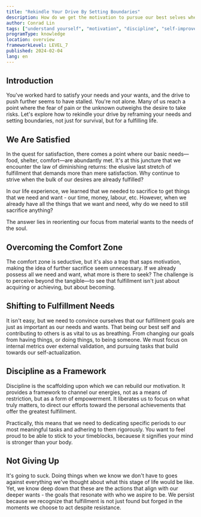 ```yaml
---
title: "Rekindle Your Drive By Setting Boundaries"
description: How do we get the motivation to pursue our best selves when we already have and done everything we want?
author: Conrad Lin
tags: ["understand yourself", "motivation", "discipline", "self-improvement"]
programType: knowledge
location: overview
frameworkLevel: LEVEL_7
published: 2024-02-04
lang: en
---
```


## Introduction

You've worked hard to satisfy your needs and your wants, and the drive to push further seems to have stalled. You're not alone. Many of us reach a point where the fear of pain or the unknown outweighs the desire to take risks. Let's explore how to rekindle your drive by reframing your needs and setting boundaries, not just for survival, but for a fulfilling life.

## We Are Satisfied

In the quest for satisfaction, there comes a point where our basic needs—food, shelter, comfort—are abundantly met. It's at this juncture that we encounter the law of diminishing returns: the elusive last stretch of fulfillment that demands more than mere satisfaction. Why continue to strive when the bulk of our desires are already fulfilled? 

In our life experience, we learned that we needed to sacrifice to get things that we need and want - our time, money, labour, etc. However, when we already have all the things that we want and need, why do we need to still sacrifice anything?

The answer lies in reorienting our focus from material wants to the needs of the soul.

## Overcoming the Comfort Zone

The comfort zone is seductive, but it's also a trap that saps motivation, making the idea of further sacrifice seem unnecessary. If we already possess all we need and want, what more is there to seek? The challenge is to perceive beyond the tangible—to see that fulfillment isn't just about acquiring or achieving, but about becoming.

## Shifting to Fulfillment Needs

It isn't easy, but we need to convince ourselves that our fulfillment goals are just as important as our needs and wants. That being our best self and contributing to others is as vital to us as breathing. From changing our goals from having things, or doing things, to being someone. We must focus on internal metrics over external validation, and pursuing tasks that build towards our self-actualization.

## Discipline as a Framework

Discipline is the scaffolding upon which we can rebuild our motivation. It provides a framework to channel our energies, not as a means of restriction, but as a form of empowerment. It liberates us to focus on what truly matters, to direct our efforts toward the personal achievements that offer the greatest fulfillment.

Practically, this means that we need to dedicating specific periods to our most meaningful tasks and adhering to them rigorously. You want to feel proud to be able to stick to your timeblocks, becauese it signifies your mind is stronger than your body.

## Not Giving Up

It's going to suck. Doing things when we know we don't have to goes against everything we've thought about what this stage of life would be like. Yet, we know deep down that these are the actions that align with our deeper wants - the goals that resonate with who we aspire to be. We persist because we recognize that fulfillment is not just found but forged in the moments we choose to act despite resistance.